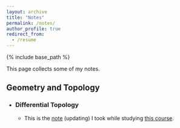 ```yaml
---
layout: archive
title: "Notes"
permalink: /notes/
author_profile: true
redirect_from:
  - /resume
---
```


{% include base_path %}

This page collects some of my notes.

Geometry and Topology
------

* ### Differential Topology
    * This is the [note](http://MyosotisAlpestris.github.io/files/differential_topology.pdf) (updating) I took while studying [this course](https://www.youtube.com/playlist?list=PLo4jXE-LdDTQIrmgxcuLO9w5n6AdiltQo).
